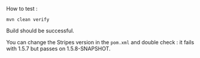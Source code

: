 How to test :

```
mvn clean verify
```

Build should be successful.

You can change the Stripes version in the `pom.xml` and double check : it fails with 1.5.7 but passes on 1.5.8-SNAPSHOT.